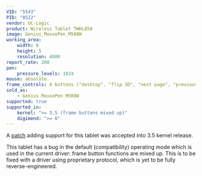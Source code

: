 ```yaml
---
VID: "5543"
PID: "0522"
vendor: UC-Logic
product: Wireless Tablet TWHL850
image: Genius_MousePen_M508W
working_area:
    width: 8
    height: 5
    resolution: 4000
report_rate: 200
pen:
    pressure_levels: 1024
mouse: absolute
frame_controls: 4 buttons ("desktop", "flip 3D", "next page", "previous page")
sold_as:
    - Genius MousePen M508W
supported: true
supported_in:
    kernel: ">= 3.5 (frame buttons mixed up)"
    digimend: ">= 6"
---
```

A [patch](http://thread.gmane.org/gmane.linux.kernel.input/25190/focus=25202) adding support for this tablet was accepted into 3.5 kernel release.

This tablet has a bug in the default (compatibility) operating mode which is used in the current driver: frame button functions are mixed up. This is to be fixed with a driver using proprietary protocol, which is yet to be fully reverse-engineered.

